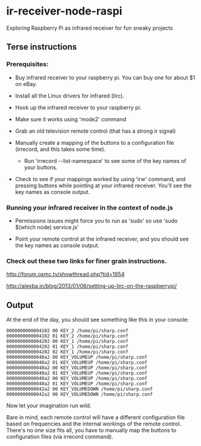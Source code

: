 # ir-receiver-node-raspi

Exploring Raspberry Pi as infrared receiver for fun sneaky projects

## Terse instructions

### Prerequisites:

* Buy infrared receiver to your raspberry pi. You can buy one for about $1 on eBay.

* Install all the Linux drivers for infrared (lirc).

* Hook up the infrared receiver to your raspberry pi.

* Make sure it works using 'mode2' command

* Grab an old television remote control (that has a strong ir signal)

* Manually create a mapping of the buttons to a configuration file (irrecord, and this takes some time).
   - Run 'irrecord --list-namespace' to see some of the key names of your buttons.

* Check to see if your mappings worked by using 'irw' command, and pressing buttons while pointing at your infrared receiver. You'll see the key names as console output.


### Running your infrared receiver in the context of node.js

* Permissions issues might force you to run as 'sudo' so use 'sudo $(which node) service.js'

* Point your remote control at the infrared receiver, and you should see the key names as console output.


### Check out these two links for finer grain instructions.

http://forum.osmc.tv/showthread.php?tid=1954

http://alexba.in/blog/2013/01/06/setting-up-lirc-on-the-raspberrypi/



## Output

At the end of the day, you should see something like this in your console:

```
0000000000004102 00 KEY_2 /home/pi/sharp.conf
0000000000004102 01 KEY_2 /home/pi/sharp.conf
0000000000004202 00 KEY_1 /home/pi/sharp.conf
0000000000004202 01 KEY_1 /home/pi/sharp.conf
0000000000004202 02 KEY_1 /home/pi/sharp.conf
00000000000040a2 00 KEY_VOLUMEUP /home/pi/sharp.conf
00000000000040a2 01 KEY_VOLUMEUP /home/pi/sharp.conf
00000000000040a2 00 KEY_VOLUMEUP /home/pi/sharp.conf
00000000000040a2 01 KEY_VOLUMEUP /home/pi/sharp.conf
00000000000040a2 00 KEY_VOLUMEUP /home/pi/sharp.conf
00000000000040a2 01 KEY_VOLUMEUP /home/pi/sharp.conf
00000000000042a2 00 KEY_VOLUMEDOWN /home/pi/sharp.conf
00000000000042a2 00 KEY_VOLUMEDOWN /home/pi/sharp.conf
```

Now let your imagination run wild.

Bare in mind, each remote control will have a different configuration file based on frequencies and the internal workings of the remote control. There's no one size fits all, you have to manually map the buttons to configuration files (via irrecord command).
